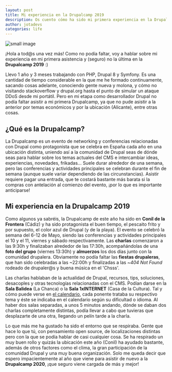 ```yaml
---
layout: post
title: Mi experiencia en la Drupalcamp 2019
description: Os cuento cómo ha sido mi primera experiencia en la Drupalcamp 2019 celebrada en Conil (Cádiz)
author: jotadevs
categories: life
---
```


![small image]({{site.baseurl}}/images/drupalcamp2019.jpg)

¡Hola a tod@s una vez más! Como no podía faltar, voy a hablar sobre mi experiencia en mi primera asistencia y (seguro) no la última en la **Drupalcamp 2019** :)

Llevo 1 año y 3 meses trabajando con PHP, Drupal 8 y Symfony. Es una cantidad de tiempo considerable en la que me he formado continuamente, sacando cosas adelante, conociendo gente nueva y molona, y cómo no visitando stackoverflow y drupal.org hasta el punto de simular un ataque DDoS desde mi portátil. Pero en mi etapa como desarrollador Drupal no podía faltar asistir a mi primera Drupalcamp, ya que no pude asistir a la anterior por temas económicos y por la ubicación (Alicante), entre otras cosas.

## ¿Qué es la Drupalcamp?

La Drupalcamp es un evento de networking y conferencias relacionadas con Drupal como protagonista que se celebra en España cada año en una ubicación distinta, uniendo así a la comunidad de Drupal seas de dónde seas para hablar sobre los temas actuales del CMS e intercambiar ideas, experiencias, novedades, frikadas... Suele durar alrededor de una semana, pero las conferencias y actividades principales se celebran durante el fin de semana (aunque suele variar dependiendo de las circunstancias).
Asistir requiere pagar una entrada, que te costará bastante más barata si la compras con antelación al comienzo del evento, ¡por lo que es importante anticiparse!

## Mi experiencia en la Drupalcamp 2019

Como algunos ya sabréis, la Drupalcamp de este año ha sido en **Conil de la Frontera** (Cádiz) y ha sido protagonista el buen tiempo, el pescaito frito y por supuesto, el color azul de Drupal (y de la playa). El evento se celebró la semana del 6-12 de Mayo, siendo las conferencias y actividades principales el 10 y el 11, viernes y sábado respectivamente. Las **charlas** comenzaron a las 9:30h y finalizaban alrededor de las 17:30h, acompañándolas de una **foto del grupo** (viernes 13:30h) y **almuerzos** los dos días junto con la comunidad drupalera. Obviamente no podía faltar las **fiestas drupaleras**, que han sido celebradas a las ~22:00h y finalizadas a las ~*404 Not Found* rodeado de drupaler@s y buena música en el 'Chsss'. 

Las charlas hablaban de la actualidad de Drupal, recursos, tips, soluciones, desacoples y otras tecnologías relacionadas con el CMS. Podían darse en la **Sala Balidea** (La Chanca) o la **Sala 1xINTERNET**  (Casa de la Cultura). Tal y cómo puede verse en [el calendario](https://2019.drupalcamp.es/es/schedule), cada ponente trataba su respectivo tema y éste se indicaba en el calendario según su dificultad o idioma. Al haber dos salas separadas, a unos 5 minutos andando, dónde se daban dos charlas completamente distintas, podía llevar a cabo que tuvieras que desplazarte de una otra, llegando un pelín tarde a la charla. 

Lo que más me ha gustado ha sido el entorno que se respiraba. Gente que hace lo que tú, con pensamiento open source, de localizaciones distintas pero con la que se podía hablar de casi cualquier cosa. Se ha respirado un muy buen rollo y quizás la ubicación este año (Conil) ha ayudado bastante, además de otros factores como el clima, la gran participación de la comunidad Drupal y una muy buena organización.
Solo me queda decir que espero impacientemente al año que viene para asistir de nuevo a la **Drupalcamp 2020**, ¡que seguro viene cargada de más y mejor!